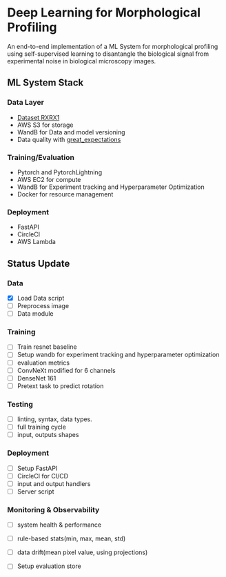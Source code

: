# Deep Learning for Morphological Profiling
An end-to-end implementation of a ML System for morphological profiling using self-supervised learning to disantangle the biological signal from experimental noise in biological microscopy images.

## ML System Stack 
### Data Layer

* [Dataset RXRX1](https://www.rxrx.ai/rxrx1)
* AWS S3 for storage
* WandB for Data and model versioning 
* Data quality with [great_expectations](https://greatexpectations.io/)

### Training/Evaluation
* Pytorch and PytorchLightning 
* AWS EC2 for compute
* WandB for Experiment tracking and Hyperparameter Optimization
* Docker for resource management 

### Deployment
* FastAPI
* CircleCI
* AWS Lambda 


## Status Update
### Data
- [X] Load Data script
- [ ] Preprocess image
- [ ] Data module 

### Training
- [ ] Train resnet baseline
- [ ] Setup wandb for experiment tracking and hyperparameter optimization
- [ ] evaluation metrics
- [ ] ConvNeXt modified for 6 channels
- [ ] DenseNet 161
- [ ] Pretext task to predict rotation 

### Testing
- [ ] linting, syntax, data types.
- [ ] full training cycle
- [ ] input, outputs shapes 

### Deployment
- [ ] Setup FastAPI
- [ ] CircleCI for CI/CD
- [ ] input and output handlers
- [ ] Server script

### Monitoring & Observability 
- [ ] system health & performance
- [ ] rule-based stats(min, max, mean, std)
- [ ] data drift(mean pixel value, using projections) 
- [ ] Setup evaluation store


